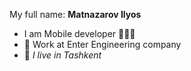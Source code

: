 My full name: **Matnazarov Ilyos**

- I am Mobile developer 👨🏼‍💻
- 🏢 Work at Enter Engineering company
- :round_pushpin: _I live in Tashkent_

<!-- 
**ilyos-developer/ilyos-developer** is a ✨ _special_ ✨ repository because its `README.md` (this file) appears on your GitHub profile.

Here are some ideas to get you started:

- 🔭 I’m currently working on ...
- 🌱 I’m currently learning ...
- 👯 I’m looking to collaborate on ...
- 🤔 I’m looking for help with ...
- 💬 Ask me about ...
- 📫 How to reach me: ...
- 😄 Pronouns: ...
- ⚡ Fun fact: ...
 -->
